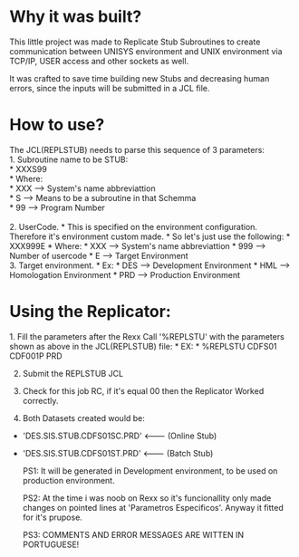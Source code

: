 

<h1>Why it was built?</h1>
                                                      
This little project was made to Replicate Stub Subroutines to create communication between UNISYS environment and UNIX environment via 
TCP/IP, USER access and other sockets as well.

It was crafted to save time building new Stubs and decreasing human errors, since the inputs will be submitted in a JCL file.
                                          
                                          
<h1>How to use?</h1>
The JCL(REPLSTUB) needs to parse this sequence of 3 parameters:
<br>
1. Subroutine name to be STUB:</br>
*     XXXS99</br>
*     Where:</br>
*     XXX --> System's name abbreviattion</br>
*     S   --> Means to be a subroutine in that Schemma</br>
*     99  --> Program Number</br>
<br>
2. UserCode.
*   This is specified on the environment configuration. Therefore it's environment custom made. 
*   So let's just use the following:
*     XXX999E
*     Where:
*       XXX --> System's name abbreviattion
*       999 --> Number of usercode
*       E   --> Target Environment
<br>
3. Target environment. 
*   Ex: 
*     DES --> Development Environment
*     HML --> Homologation Environment
*     PRD --> Production Environment
      
      
<h1>Using the Replicator:</h1>
1. Fill the parameters after the Rexx Call '%REPLSTU' with the parameters shown as above in the JCL(REPLSTUB) file:
* EX:
* %REPLSTU  CDFS01 CDF001P PRD
  
2. Submit the REPLSTUB JCL
  
3. Check for this job RC, if it's equal 00 then the Replicator Worked correctly. 
  
4. Both Datasets created would be:
* 'DES.SIS.STUB.CDFS01SC.PRD'   <--- (Online Stub)
* 'DES.SIS.STUB.CDFS01ST.PRD'   <--- (Batch Stub)
    
  PS1: It will be generated in Development environment, to be used on production environment.
  
  
  PS2: At the time i was noob on Rexx so it's funcionallity only made changes on pointed lines at 'Parametros Especificos'.
  Anyway it fitted for it's prupose.
  
  PS3: COMMENTS AND ERROR MESSAGES ARE WITTEN IN PORTUGUESE!
  
  
